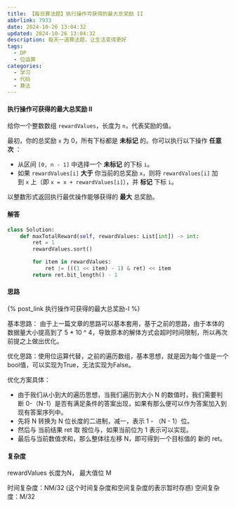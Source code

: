 ```yaml
---
title: 【每日算法题】执行操作可获得的最大总奖励 II
abbrlink: 7933
date: 2024-10-26 13:04:32
updated: 2024-10-26 13:04:32
description: 每天一道算法题，让生活变得更好
tags:
  - DP
  - 位运算
categories:
  - 学习 
  - 代码
  - 算法
---
```


#### 执行操作可获得的最大总奖励 II

给你一个整数数组 `rewardValues`，长度为 `n`，代表奖励的值。

最初，你的总奖励 `x` 为 0，所有下标都是 **未标记** 的。你可以执行以下操作 **任意次** ：

- 从区间 `[0, n - 1]` 中选择一个 **未标记** 的下标 `i`。
- 如果 `rewardValues[i]` **大于** 你当前的总奖励 `x`，则将 `rewardValues[i]` 加到 `x` 上（即 `x = x + rewardValues[i]`），并 **标记** 下标 `i`。

以整数形式返回执行最优操作能够获得的 **最大** 总奖励。

#### 解答

```python
class Solution:
    def maxTotalReward(self, rewardValues: List[int]) -> int:
        ret = 1
        rewardValues.sort()

        for item in rewardValues:
            ret |= (((1 << item) - 1) & ret) << item
        return ret.bit_length() - 1
```

#### 思路

{% post_link 执行操作可获得的最大总奖励-I %}

基本思路： 由于上一篇文章的思路可以基本套用，基于之前的思路，由于本体的数据量大小提高到了 5 * 10 ^ 4，导致原本的解体方式会超时时间限制，所以再次前提之上做出优化。

优化思路：使用位运算代替，之前的遍历数组，基本思想，就是因为每个值是一个bool值，可以实现为True，无法实现为False。

优化方案具体：

- 由于我们从小到大的遍历思想，当我们遍历到大小 N 的数值时，我们需要判断 0-（N-1）是否有满足条件的答案出现，如果有那么便可以作为答案加入到现有答案序列中。
- 先将 N 转换为 N 位长度的二进制，减一，表示 1 - （N - 1）位。
- 然后与 当前结果 ret 取 按位与，如果当前位为 1 表示可以实现。
- 最后与当前数值求和，那么整体往左移 N，即可得到一个目标值的 新的 ret。

#### 复杂度

rewardValues 长度为N， 最大值位 M

时间复杂度：NM/32 (这个时间复杂度和空间复杂度的表示暂时存惑) 
空间复杂度：M/32

